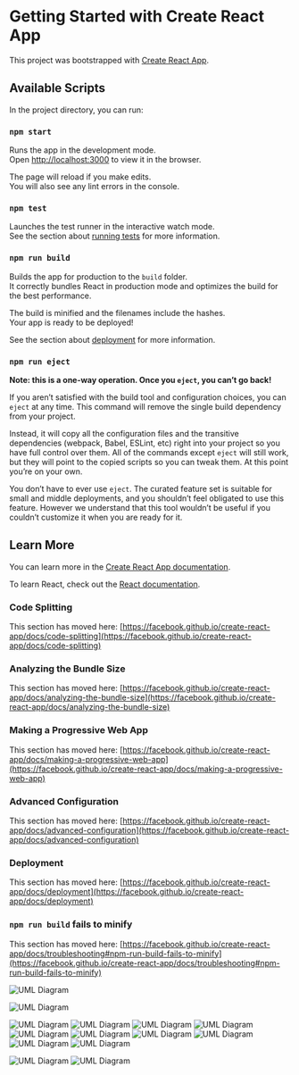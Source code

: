 # Getting Started with Create React App

This project was bootstrapped with [Create React App](https://github.com/facebook/create-react-app).

## Available Scripts

In the project directory, you can run:

### `npm start`

Runs the app in the development mode.\
Open [http://localhost:3000](http://localhost:3000) to view it in the browser.

The page will reload if you make edits.\
You will also see any lint errors in the console.

### `npm test`

Launches the test runner in the interactive watch mode.\
See the section about [running tests](https://facebook.github.io/create-react-app/docs/running-tests) for more information.

### `npm run build`

Builds the app for production to the `build` folder.\
It correctly bundles React in production mode and optimizes the build for the best performance.

The build is minified and the filenames include the hashes.\
Your app is ready to be deployed!

See the section about [deployment](https://facebook.github.io/create-react-app/docs/deployment) for more information.

### `npm run eject`

**Note: this is a one-way operation. Once you `eject`, you can’t go back!**

If you aren’t satisfied with the build tool and configuration choices, you can `eject` at any time. This command will remove the single build dependency from your project.

Instead, it will copy all the configuration files and the transitive dependencies (webpack, Babel, ESLint, etc) right into your project so you have full control over them. All of the commands except `eject` will still work, but they will point to the copied scripts so you can tweak them. At this point you’re on your own.

You don’t have to ever use `eject`. The curated feature set is suitable for small and middle deployments, and you shouldn’t feel obligated to use this feature. However we understand that this tool wouldn’t be useful if you couldn’t customize it when you are ready for it.

## Learn More

You can learn more in the [Create React App documentation](https://facebook.github.io/create-react-app/docs/getting-started).

To learn React, check out the [React documentation](https://reactjs.org/).

### Code Splitting

This section has moved here: [https://facebook.github.io/create-react-app/docs/code-splitting](https://facebook.github.io/create-react-app/docs/code-splitting)

### Analyzing the Bundle Size

This section has moved here: [https://facebook.github.io/create-react-app/docs/analyzing-the-bundle-size](https://facebook.github.io/create-react-app/docs/analyzing-the-bundle-size)

### Making a Progressive Web App

This section has moved here: [https://facebook.github.io/create-react-app/docs/making-a-progressive-web-app](https://facebook.github.io/create-react-app/docs/making-a-progressive-web-app)

### Advanced Configuration

This section has moved here: [https://facebook.github.io/create-react-app/docs/advanced-configuration](https://facebook.github.io/create-react-app/docs/advanced-configuration)

### Deployment

This section has moved here: [https://facebook.github.io/create-react-app/docs/deployment](https://facebook.github.io/create-react-app/docs/deployment)

### `npm run build` fails to minify

This section has moved here: [https://facebook.github.io/create-react-app/docs/troubleshooting#npm-run-build-fails-to-minify](https://facebook.github.io/create-react-app/docs/troubleshooting#npm-run-build-fails-to-minify)

![UML Diagram](https://res.cloudinary.com/dnd5dhyzv/image/upload/v1648312519/Logo/Screenshot_564_p8pp9g.png)

![UML Diagram](https://res.cloudinary.com/dnd5dhyzv/image/upload/v1648312515/Logo/Screenshot_565_mqap2x.png)

![UML Diagram](https://res.cloudinary.com/dnd5dhyzv/image/upload/v1648312505/Logo/Screenshot_566_swpaaa.png)
![UML Diagram](https://res.cloudinary.com/dnd5dhyzv/image/upload/v1648312498/Logo/Screenshot_567_kdz76c.png)
![UML Diagram](https://res.cloudinary.com/dnd5dhyzv/image/upload/v1648312491/Logo/Screenshot_568_agvjo5.png)
![UML Diagram](https://res.cloudinary.com/dnd5dhyzv/image/upload/v1648312485/Logo/Screenshot_569_qf90na.png)
![UML Diagram](https://res.cloudinary.com/dnd5dhyzv/image/upload/v1648312479/Logo/Screenshot_570_wep5jb.png)
![UML Diagram](https://res.cloudinary.com/dnd5dhyzv/image/upload/v1648312476/Logo/Screenshot_571_bu2pzf.png)
![UML Diagram](https://res.cloudinary.com/dnd5dhyzv/image/upload/v1648312436/Logo/Screenshot_580_svls3s.png)
![UML Diagram](https://res.cloudinary.com/dnd5dhyzv/image/upload/v1648312438/Logo/Screenshot_578_sn8gm3.png)
![UML Diagram](https://res.cloudinary.com/dnd5dhyzv/image/upload/v1648312454/Logo/Screenshot_577_cvicmt.png)
![UML Diagram](https://res.cloudinary.com/dnd5dhyzv/image/upload/v1648312457/Logo/Screenshot_576_luofnr.png)

![UML Diagram](https://res.cloudinary.com/dnd5dhyzv/image/upload/v1648312463/Logo/Screenshot_574_phmyar.png)
![UML Diagram](https://res.cloudinary.com/dnd5dhyzv/image/upload/v1648312472/Logo/Screenshot_572_cyytik.png)
